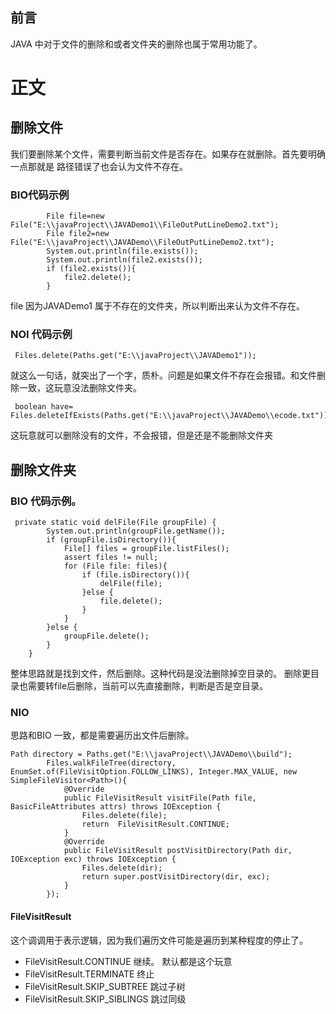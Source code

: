 ## 前言
JAVA 中对于文件的删除和或者文件夹的删除也属于常用功能了。
# 正文
## 删除文件
我们要删除某个文件，需要判断当前文件是否存在。如果存在就删除。首先要明确一点那就是 路径错误了也会认为文件不存在。
### BIO代码示例
```aidl
        File file=new File("E:\\javaProject\\JAVADemo1\\FileOutPutLineDemo2.txt");
        File file2=new File("E:\\javaProject\\JAVADemo\\FileOutPutLineDemo2.txt");
        System.out.println(file.exists());
        System.out.println(file2.exists());
        if (file2.exists()){
            file2.delete();
        }
```
file 因为JAVADemo1 属于不存在的文件夹，所以判断出来认为文件不存在。
### NOI 代码示例
```aidl
 Files.delete(Paths.get("E:\\javaProject\\JAVADemo1"));
```
就这么一句话，就突出了一个字，质朴。问题是如果文件不存在会报错。和文件删除一致，这玩意没法删除文件夹。
````aidl
 boolean have= Files.deleteIfExists(Paths.get("E:\\javaProject\\JAVADemo\\ecode.txt"));
````
这玩意就可以删除没有的文件，不会报错，但是还是不能删除文件夹 
## 删除文件夹 
### BIO 代码示例。
````aidl
 private static void delFile(File groupFile) {
        System.out.println(groupFile.getName());
        if (groupFile.isDirectory()){
            File[] files = groupFile.listFiles();
            assert files != null;
            for (File file: files){
                if (file.isDirectory()){
                    delFile(file);
                }else {
                    file.delete();
                }
            }
        }else {
            groupFile.delete();
        }
    }
````
整体思路就是找到文件，然后删除。这种代码是没法删除掉空目录的。
删除更目录也需要转file后删除，当前可以先直接删除，判断是否是空目录。
### NIO
思路和BIO 一致，都是需要遍历出文件后删除。
````aidl
Path directory = Paths.get("E:\\javaProject\\JAVADemo\\build");
        Files.walkFileTree(directory, EnumSet.of(FileVisitOption.FOLLOW_LINKS), Integer.MAX_VALUE, new SimpleFileVisitor<Path>(){
            @Override
            public FileVisitResult visitFile(Path file, BasicFileAttributes attrs) throws IOException {
                Files.delete(file);
                return  FileVisitResult.CONTINUE;
            }
            @Override
            public FileVisitResult postVisitDirectory(Path dir, IOException exc) throws IOException {
                Files.delete(dir);
                return super.postVisitDirectory(dir, exc);
            }
        });
````
#### FileVisitResult 
这个调调用于表示逻辑，因为我们遍历文件可能是遍历到某种程度的停止了。
* FileVisitResult.CONTINUE 继续。 默认都是这个玩意
* FileVisitResult.TERMINATE 终止
* FileVisitResult.SKIP_SUBTREE 跳过子树
* FileVisitResult.SKIP_SIBLINGS 跳过同级
